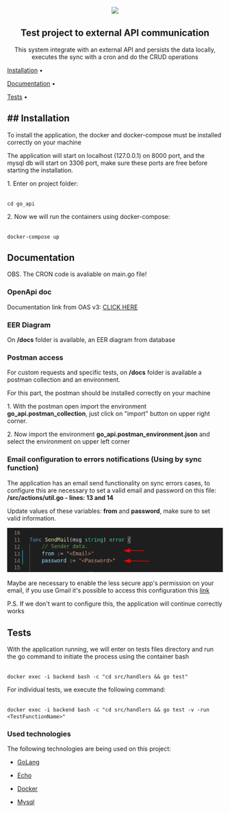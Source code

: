 <p  align="center"><img  src="https://cdn.worldvectorlogo.com/logos/gopher.svg"  height="80"></p>
<h2  align="center">Test project to external API communication</h2>

<p  align="center">This system integrate with an external API and persists the data locally, executes the sync with a cron and do the CRUD operations</p>

  

<p  align="center">

<a  href="#install">Installation</a> •

<a  href="#docs">Documentation</a> •

<a  href="#tests">Tests</a> •

  

## ## Installation

<div  id="install">

<p>To install the application, the docker and docker-compose must be installed correctly  on your machine</p>

<p>The application will start on localhost (127.0.0.1) on 8000 port, and the mysql db will start on  3306 port, make sure these ports are free before starting the installation.</p>

<p>1. Enter on project folder: </p>

  

```

cd go_api

```

<p>2. Now we will run the containers using docker-compose:</p>

  

```

docker-compose up

```

  

</div>

  

## Documentation

<div  id="docs">
OBS. The CRON code is avaliable on main.go file!

<h3>OpenApi doc</h3>

<p>Documentation link from OAS v3:  <a  href="https://app.swaggerhub.com/apis-docs/brenddonanjos/go_api/1.0.0">CLICK HERE</a></p>
  

<h3>EER Diagram</h3>

<p>On <b>/docs</b> folder is available, an EER  diagram from database</p>

  

<h3>Postman access</h3>

<p>For custom requests and specific tests,  on <b>/docs</b> folder is available a postman collection and an environment. </p>

<p>For this part, the postman should be installed correctly on your machine</p>

<p>1. With the postman open import the environment <b>go_api.postman_collection</b>, just click on  "import" button on  upper right corner.</p>

<p>2. Now import the environment <b>go_api.postman_environment.json</b>  and select the environment on upper left corner</p>

  

<h3>Email configuration to errors notifications (Using by sync function)</h3>

<p>The application has an email send functionality on sync errors cases, to configure this are necessary to set a valid email and password on this file: <b>/src/actions/util.go -  lines: 13 and 14</b>  </p>

  

<p>Update values of these variables: <b>from</b> and <b>password</b>, make sure to set valid information. </p>

<img  src="docs/prints/sendmailprint.png">

<p>Maybe are necessary to enable the less secure app's permission on your email, if you use Gmail it's possible to access this configuration this  <a  href="https://myaccount.google.com/lesssecureapps"  target="_blank">link</a></p>

<p>P.S. If we don't want to configure this, the application will continue correctly works</p>
  

## Tests

<div  id="tests">

<p>With the application running, we will enter on tests files directory and run the go command to initiate the process using the container bash</p>

  

```

docker exec -i backend bash -c "cd src/handlers && go test"

```

<p>For individual tests, we execute the following command:</p>

  

```

docker exec -i backend bash -c "cd src/handlers && go test -v -run <TestFunctionName>"

```

  
  

</div>

  

<h3>Used technologies</h3>

<p>The following technologies are being used on this project:</p>

  

- [GoLang](https://go.dev/)

- [Echo](https://echo.labstack.com/)

- [Docker](https://www.docker.com/)

- [Mysql](https://www.mysql.com/)
